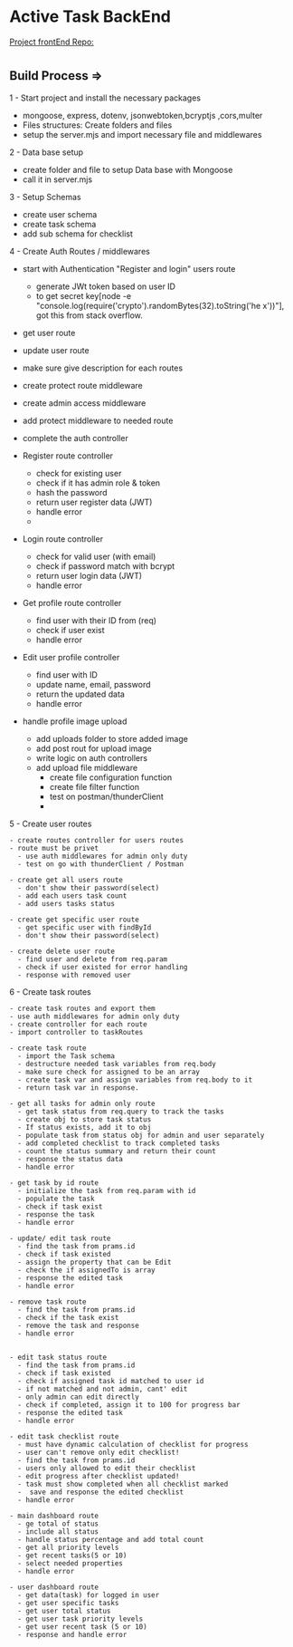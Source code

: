 # Active Task BackEnd

[Project frontEnd Repo:](https://github.com/1001hadi/activeTasks-FE)

#

## Build Process =>

1 - Start project and install the necessary packages

- mongoose, express, dotenv, jsonwebtoken,bcryptjs ,cors,multer
- Files structures: Create folders and files
- setup the server.mjs and import necessary file and middlewares

2 - Data base setup

- create folder and file to setup Data base with Mongoose
- call it in server.mjs

3 - Setup Schemas

- create user schema
- create task schema
- add sub schema for checklist

4 - Create Auth Routes / middlewares

- start with Authentication "Register and login" users route
  - generate JWt token based on user ID
  - to get secret key[node -e "console.log(require('crypto').randomBytes(32).toString('he
    x'))"], got this from stack overflow.
- get user route
- update user route
- make sure give description for each routes
- create protect route middleware
- create admin access middleware
- add protect middleware to needed route
- complete the auth controller

- Register route controller
  - check for existing user
  - check if it has admin role & token
  - hash the password
  - return user register data (JWT)
  - handle error
  -
- Login route controller

  - check for valid user (with email)
  - check if password match with bcrypt
  - return user login data (JWT)
  - handle error

- Get profile route controller

  - find user with their ID from (req)
  - check if user exist
  - handle error

- Edit user profile controller

  - find user with ID
  - update name, email, password
  - return the updated data
  - handle error

- handle profile image upload
  - add uploads folder to store added image
  - add post rout for upload image
  - write logic on auth controllers
  - add upload file middleware
    - create file configuration function
    - create file filter function
    - test on postman/thunderClient
    -

5 - Create user routes

    - create routes controller for users routes
    - route must be privet
      - use auth middlewares for admin only duty
      - test on go with thunderClient / Postman

    - create get all users route
      - don't show their password(select)
      - add each users task count
      - add users tasks status

    - create get specific user route
      - get specific user with findById
      - don't show their password(select)

    - create delete user route
      - find user and delete from req.param
      - check if user existed for error handling
      - response with removed user

6 - Create task routes

    - create task routes and export them
    - use auth middlewares for admin only duty
    - create controller for each route
    - import controller to taskRoutes

    - create task route
      - import the Task schema
      - destructure needed task variables from req.body
      - make sure check for assigned to be an array
      - create task var and assign variables from req.body to it
      - return task var in response.

    - get all tasks for admin only route
      - get task status from req.query to track the tasks
      - create obj to store task status
      - If status exists, add it to obj
      - populate task from status obj for admin and user separately
      - add completed checklist to track completed tasks
      - count the status summary and return their count
      - response the status data
      - handle error

    - get task by id route
      - initialize the task from req.param with id
      - populate the task
      - check if task exist
      - response the task
      - handle error

    - update/ edit task route
      - find the task from prams.id
      - check if task existed
      - assign the property that can be Edit
      - check the if assignedTo is array
      - response the edited task
      - handle error

    - remove task route
      - find the task from prams.id
      - check if the task exist
      - remove the task and response
      - handle error


    - edit task status route
      - find the task from prams.id
      - check if task existed
      - check if assigned task id matched to user id
      - if not matched and not admin, cant' edit
      - only admin can edit directly
      - check if completed, assign it to 100 for progress bar
      - response the edited task
      - handle error

    - edit task checklist route
      - must have dynamic calculation of checklist for progress
      - user can't remove only edit checklist!
      - find the task from prams.id
      - users only allowed to edit their checklist
      - edit progress after checklist updated!
      - task must show completed when all checklist marked
      -  save and response the edited checklist
      - handle error

    - main dashboard route
      - ge total of status
      - include all status
      - handle status percentage and add total count
      - get all priority levels
      - get recent tasks(5 or 10)
      - select needed properties
      - handle error

    - user dashboard route
      - get data(task) for logged in user
      - get user specific tasks
      - get user total status
      - get user task priority levels
      - get user recent task (5 or 10)
      - response and handle error

